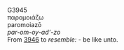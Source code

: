 G3945  
παρομοιάζω  
paromoiazō  
*par-om-oy-ad‘-zo*  
From [3946](g3946) to *resemble:* - be like unto.  

